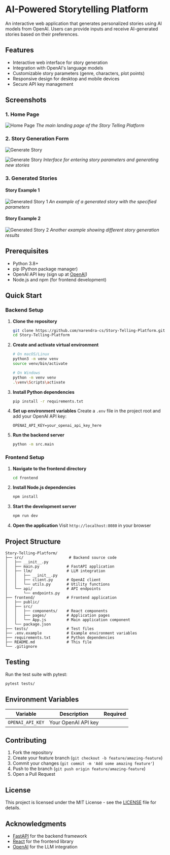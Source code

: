 # AI-Powered Storytelling Platform

An interactive web application that generates personalized stories using AI models from OpenAI. Users can provide inputs and receive AI-generated stories based on their preferences.

## Features

- Interactive web interface for story generation
- Integration with OpenAI's language models
- Customizable story parameters (genre, characters, plot points)
- Responsive design for desktop and mobile devices
- Secure API key management

## Screenshots

### 1. Home Page
![Home Page](imgs/home.png)
*The main landing page of the Story Telling Platform*

### 2. Story Generation Form
![Generate Story](imgs/generate_story1.png)

![Generate Story](imgs/generate_story2.png)
*Interface for entering story parameters and generating new stories*

### 3. Generated Stories

#### Story Example 1
![Generated Story 1](imgs/story1.png)
*An example of a generated story with the specified parameters*

#### Story Example 2
![Generated Story 2](imgs/story2.png)
*Another example showing different story generation results*

## Prerequisites

- Python 3.8+
- pip (Python package manager)
- OpenAI API key (sign up at [OpenAI](https://openai.com/))
- Node.js and npm (for frontend development)

## Quick Start

### Backend Setup

1. **Clone the repository**
   ```bash
   git clone https://github.com/narendra-cs/Story-Telling-Platform.git
   cd Story-Telling-Platform
   ```

2. **Create and activate virtual environment**
   ```bash
   # On macOS/Linux
   python3 -m venv venv
   source venv/bin/activate
   
   # On Windows
   python -m venv venv
   .\venv\Scripts\activate
   ```

3. **Install Python dependencies**
   ```bash
   pip install -r requirements.txt
   ```

4. **Set up environment variables**
   Create a `.env` file in the project root and add your OpenAI API key:
   ```
   OPENAI_API_KEY=your_openai_api_key_here
   ```

5. **Run the backend server**
   ```bash
   python -m src.main
   ```

### Frontend Setup

1. **Navigate to the frontend directory**
   ```bash
   cd frontend
   ```

2. **Install Node.js dependencies**
   ```bash
   npm install
   ```

3. **Start the development server**
   ```bash
   npm run dev
   ```

4. **Open the application**
   Visit `http://localhost:8080` in your browser

## Project Structure

```
Story-Telling-Platform/
├── src/                    # Backend source code
│   ├── __init__.py
│   ├── main.py            # FastAPI application
│   ├── llm/               # LLM integration
│   │   ├── __init__.py
│   │   ├── client.py      # OpenAI client
│   │   └── utils.py       # Utility functions
│   └── api/               # API endpoints
│       └── endpoints.py
├── frontend/              # Frontend application
│   ├── public/
│   ├── src/
│   │   ├── components/    # React components
│   │   ├── pages/         # Application pages
│   │   └── App.js         # Main application component
│   └── package.json
├── tests/                 # Test files
├── .env.example           # Example environment variables
├── requirements.txt       # Python dependencies
├── README.md              # This file
└── .gitignore
```

## Testing

Run the test suite with pytest:

```bash
pytest tests/
```

## Environment Variables

| Variable | Description | Required |
|----------|-------------|----------|
| `OPENAI_API_KEY` | Your OpenAI API key | 

## Contributing

1. Fork the repository
2. Create your feature branch (`git checkout -b feature/amazing-feature`)
3. Commit your changes (`git commit -m 'Add some amazing feature'`)
4. Push to the branch (`git push origin feature/amazing-feature`)
5. Open a Pull Request

## License

This project is licensed under the MIT License - see the [LICENSE](LICENSE) file for details.

## Acknowledgments

- [FastAPI](https://fastapi.tiangolo.com/) for the backend framework
- [React](https://reactjs.org/) for the frontend library
- [OpenAI](https://openai.com/) for the LLM integration
